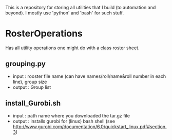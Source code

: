 This is a repository for storing all utilities that I build (to automation and beyond). I mostly use 'python' and 'bash' for such stuff.

RosterOperations
================
Has all utility operations one might do with a class roster sheet.

grouping.py
-----------
- input : rooster file name (can have names/roll/name&roll number in each line), group size
- output : Group list

install_Gurobi.sh
-----------------
- input : path name where you downloaded the tar.gz file
- output : installs gurobi for (linux) bash shell (see http://www.gurobi.com/documentation/6.0/quickstart_linux.pdf#section.3)
